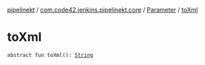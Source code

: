 [pipelinekt](../../index.md) / [com.code42.jenkins.pipelinekt.core](../index.md) / [Parameter](index.md) / [toXml](./to-xml.md)

# toXml

`abstract fun toXml(): `[`String`](https://kotlinlang.org/api/latest/jvm/stdlib/kotlin/-string/index.html)